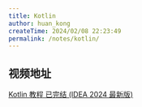 ```yaml
---
title: Kotlin
author: huan_kong
createTime: 2024/02/08 22:23:49
permalink: /notes/kotlin/
---
```


## 视频地址

[Kotlin 教程 已完结 (IDEA 2024 最新版)](https://www.bilibili.com/video/BV1P94y1c7tV)
